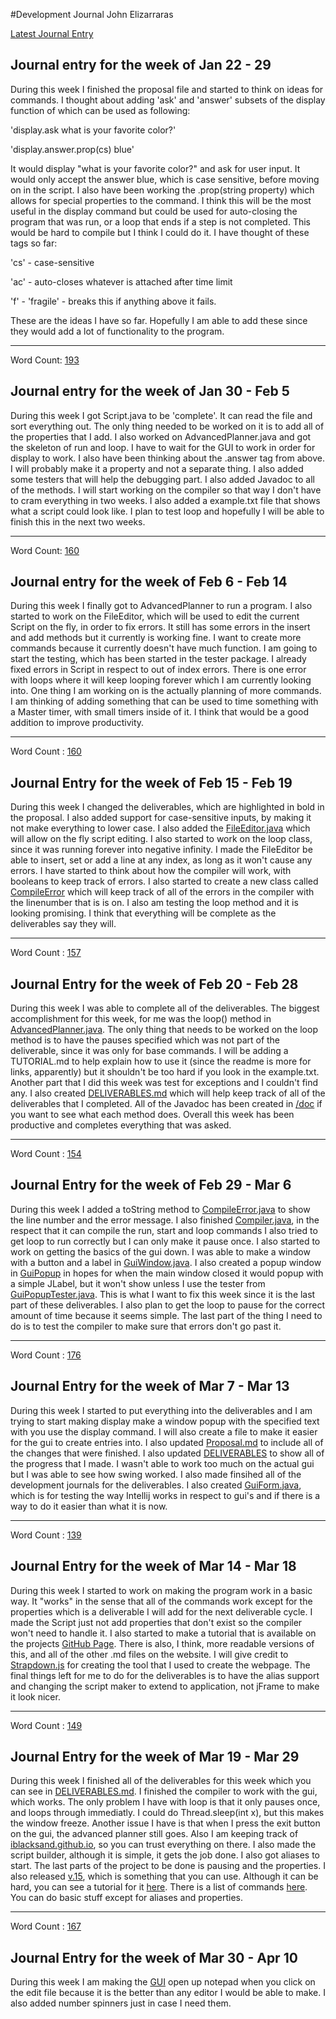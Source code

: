 #Development Journal
John Elizarraras

[Latest Journal Entry](#journal-entry-for-the-week-of-mar-19---mar-29)

## Journal entry for the week of Jan 22 - 29

 During this week I finished the proposal file and started to think on ideas for commands. I thought about adding 'ask' and 'answer' subsets of the display function of which can be used as following:

 'display.ask what is your favorite color?'

 'display.answer.prop(cs) blue'

 It would display "what is your favorite color?" and ask for user input. It would only accept the answer blue, which is case sensitive, before moving on in the script.
 I also have been working the .prop(string property) which allows for special properties to the command. I think this will be the most useful in the display command but could be used for auto-closing the program that was run, or a loop that ends if a step is not completed. This would be hard to compile but I think I could do it. I have thought of these tags so far:

 'cs' - case-sensitive

 'ac' - auto-closes whatever is attached after time limit

 'f' - 'fragile' - breaks this if anything above it fails.

 These are the ideas I have so far. Hopefully I am able to add these since they would add a lot of functionality to the program.

---
 Word Count: [193](http://i.imgur.com/756ynTj.png)

## Journal entry for the week of Jan 30 - Feb 5
During this week I got Script.java to be 'complete'. It can read the file and sort everything out. The only thing needed to be worked on it is to add all of the properties that I add. I also worked on AdvancedPlanner.java and got the skeleton of run and loop. I have to wait for the GUI to work in order for display to work. I also have been thinking about the .answer tag from above. I will probably make it a property and not a separate thing. I also added some testers that will help the debugging part. I also added Javadoc to all of the methods. I will start working on the compiler so that way I don't have to cram everything in two weeks. I also added a example.txt file that shows what a script could look like. I plan to test loop and hopefully I will be able to finish this in the next two weeks.

---
 Word Count: [160](http://i.imgur.com/Wc2BFM8.png)
 
## Journal entry for the week of Feb 6 - Feb 14
During this week I finally got to AdvancedPlanner to run a program. I also started to work on the FileEditor, which will be used to edit the current Script on the fly, in order to fix errors. It still has some errors in the insert and add methods but it currently is working fine. I want to create more commands because it currently doesn't have much function. I am going to start the testing, which has been started in the tester package. I already fixed errors in Script in respect to out of index errors. There is one error with loops where it will keep looping forever which I am currently looking into. One thing I am working on is the actually planning of more commands. I am thinking of adding something that can be used to time something with a Master timer, with small timers inside of it. I think that would be a good addition to improve productivity.

---
 Word Count : [160](http://i.imgur.com/uPOKlmi.png)

## Journal Entry for the week of Feb 15 - Feb 19
During this week I changed the deliverables, which are highlighted in bold in the proposal. I also added support for case-sensitive inputs, by making it not make everything to lower case. I also added the [FileEditor.java](https://github.com/iblacksand/advanced-planner/blob/master/file/FileEditor.java) which will allow on the fly script editing. I also started to work on the loop class, since it was running forever into negative infinity. I made the FileEditor be able to insert, set or add a line at any index, as long as it won't cause any errors. I have started to think about how the compiler will work, with booleans to keep track of errors. I also started to create a new class called [CompileError](https://github.com/iblacksand/advanced-planner/blob/master/compile/CompileError.java) which will keep track of all of the errors in the compiler with the linenumber that is is on. I also am testing the loop method and it is looking promising. I think that everything will be complete as the deliverables say they will.

---
 Word Count : [157](http://i.imgur.com/o6kbG9Z.png)

## Journal Entry for the week of Feb 20 - Feb 28
During this week I was able to complete all of the deliverables. The biggest accomplishment for this week, for me was the loop() method in [AdvancedPlanner.java](https://github.com/iblacksand/advanced-planner/blob/master/main/AdvancedPlanner.java). The only thing that needs to be worked on the loop method is to have the pauses specified which was not part of the deliverable, since it was only for base commands. I will be adding a TUTORIAL.md to help explain how to use it (since the readme is more for links, apparently) but it shouldn't be too hard if you look in the example.txt. Another part that I did this week was test for exceptions and I couldn't find any. I also created [DELIVERABLES.md](https://github.com/iblacksand/advanced-planner/blob/master/DELIVERABLES.md) which will help keep track of all of the deliverables that I completed. All of the Javadoc has been created in [/doc](https://github.com/iblacksand/advanced-planner/tree/master/doc) if you want to see what each method does. Overall this week has been productive and completes everything that was asked.

---
 Word Count : [154](http://i.imgur.com/vrvm57A.png)
 
## Journal Entry for the week of Feb 29 - Mar 6
During this week I added a toString method to [CompileError.java](https://github.com/iblacksand/advanced-planner/blob/master/compile/CompileError.java) to show the line number and the error message. I also finished [Compiler.java](https://github.com/iblacksand/advanced-planner/blob/master/compile/Compiler.java), in the respect that it can compile the run, start and loop commands I also tried to get loop to run correctly but I can only make it pause once. I also started to work on getting the basics of the gui down. I was able to make a window with a button and a label in [GuiWindow.java](https://github.com/iblacksand/advanced-planner/blob/master/gui/GuiWindow.java). I also created a popup window in [GuiPopup](https://github.com/iblacksand/advanced-planner/blob/master/gui/GuiPopup.java) in hopes for when the main window closed it would popup with a simple JLabel, but it won't show unless I use the tester from [GuiPopupTester.java](https://github.com/iblacksand/advanced-planner/blob/master/tester/GuiPopupTester.java). This is what I want to fix this week since it is the last part of these deliverables. I also plan to get the loop to pause for the correct amount of time because it seems simple. The last part of the thing I need to do is to test the compiler to make sure that errors don't go past it.

---
 Word Count : [176](http://i.imgur.com/ZdTUlUh.png)

## Journal Entry for the week of Mar 7 - Mar 13
During this week I started to put everything into the deliverables and I am trying to start making display make a window popup with the specified text with you use the display command. I will also create a file to make it easier for the gui to create entries into. I also updated [Proposal.md](https://github.com/iblacksand/advanced-planner/blob/master/PROPOSAL.md) to include all of the changes that were finished. I also updated [DELIVERABLES](https://github.com/iblacksand/advanced-planner/blob/master/DELIVERABLES.md) to show all of the progress that I made. I wasn't able to work too much on the actual gui but I was able to see how swing worked. I also made finsihed all of the development journals for the deliverables. I also created [GuiForm.java](https://github.com/iblacksand/advanced-planner/blob/master/gui/GuiForm.java), which is for testing the way Intellij works in respect to gui's and if there is a way to do it easier than what it is now. 

---
 Word Count : [139](http://i.imgur.com/aXuskDG.png)
 
## Journal Entry for the week of Mar 14 - Mar 18
During this week I started to work on making the program work in a basic way. It "works" in the sense that all of the commands work except for the properties which is a deliverable I will add for the next deliverable cycle. I made the Script just not add properties that don't exist so the compiler won't need to handle it. I also started to make a tutorial that is available on the projects [GitHub Page](http://iblacksand.github.io/advanced-planner/). There is also, I think, more readable versions of this, and all of the other .md files on the website. I will give credit to [Strapdown.js](http://strapdownjs.com/) for creating the tool that I used to create the webpage. The final things left for me to do for the deliverables is to have the alias support and changing the script maker to extend to application, not jFrame to make it look nicer.

---

 Word Count : [149](http://i.imgur.com/aabnOFh.png)

 ## Journal Entry for the week of Mar 19 - Mar 29
 During this week I finished all of the deliverables for this week which you can see in [DELIVERABLES.md](https://github.com/iblacksand/advanced-planner/blob/master/DELIVERABLES.md). I finished the compiler to work with the gui, which works. The only problem I have with loop is that it only pauses once, and loops through immediatly. I could do Thread.sleep(int x), but this makes the window freeze. Another issue I have is that when I press the exit button on the gui, the advanced planner still goes. Also I am keeping track of [iblacksand.github.io](http://iblacksand.github.io/), so you can trust everything on there. I also made the script builder, although it is simple, it gets the job done. I also got aliases to start. The last parts of the project to be done is pausing and the properties. I also released [v.15](https://github.com/iblacksand/advanced-planner/releases/tag/v0.15), which is something that you can use. Although it can be hard, you can see a tutorial for it [here](http://iblacksand.github.io/advanced-planner/Tutorial.html). There is a list of commands [here](http://iblacksand.github.io/advanced-planner/Commands.html). You can do basic stuff except for aliases and properties.

 ---

  Word Count : [167](http://i.imgur.com/e4tLpHV.png)
  
 ## Journal Entry for the week of Mar 30 - Apr 10
 During this week I am making the [GUI](https://github.com/iblacksand/advanced-planner/blob/master/gui/AdvancedPlannerGui.java) open up notepad when you click on the edit file because it is the better than any editor I would be able to make. I also added number spinners just in case I need them.